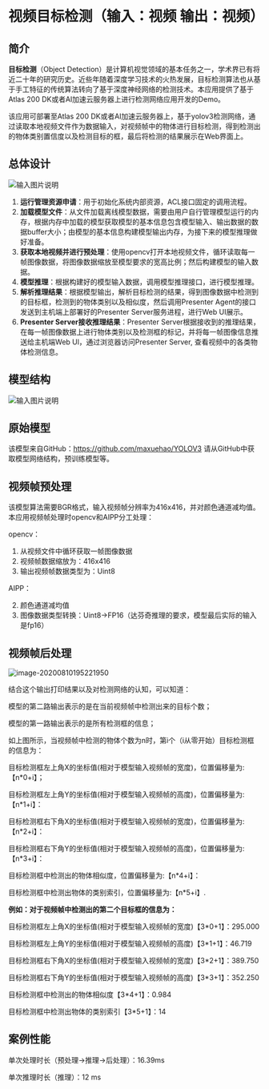 # 视频目标检测（输入：视频 输出：视频）

## 简介

**目标检测**（Object Detection）是计算机视觉领域的基本任务之一，学术界已有将近二十年的研究历史。近些年随着深度学习技术的火热发展，目标检测算法也从基于手工特征的传统算法转向了基于深度神经网络的检测技术。本应用提供了基于Atlas 200 DK或者AI加速云服务器上进行检测网络应用开发的Demo。

该应用可部署至Atlas 200 DK或者AI加速云服务器上，基于yolov3检测网络，通过读取本地视频文件作为数据输入，对视频帧中的物体进行目标检测，得到检测出的物体类别置信度以及检测目标的框，最后将检测的结果展示在Web界面上。

## 总体设计

![输入图片说明](https://images.gitee.com/uploads/images/2020/0811/095027_99b00e49_5408865.png "1.png")


1. **运行管理资源申请**：用于初始化系统内部资源，ACL接口固定的调用流程。
2. **加载模型文件**：从文件加载离线模型数据，需要由用户自行管理模型运行的内存，根据内存中加载的模型获取模型的基本信息包含模型输入、输出数据的数据buffer大小；由模型的基本信息构建模型输出内存，为接下来的模型推理做好准备。
3. **获取本地视频并进行预处理**：使用opencv打开本地视频文件，循环读取每一帧图像数据，将图像数据缩放至模型要求的宽高比例；然后构建模型的输入数据。
4. **模型推理**：根据构建好的模型输入数据，调用模型推理接口，进行模型推理。
5. **解析推理结果**：根据模型输出，解析目标检测的结果，得到图像数据中检测到的目标框，检测到的物体类别以及相似度，然后调用Presenter Agent的接口发送到主机端上部署好的Presenter Server服务进程，进行Web UI展示。
6. **Presenter Server接收推理结果**：Presenter Server根据接收到的推理结果，在每一帧图像数据上进行物体类别以及检测框的标记，并将每一帧图像信息推送给主机端Web Ul，通过浏览器访问Presenter Server, 查看视频中的各类物体检测信息。



## 模型结构

![输入图片说明](https://images.gitee.com/uploads/images/2020/0811/095451_1f7f1b91_5408865.jpeg "yolov3_416网络结构图.jpg")

## 原始模型

该模型来自GitHub：https://github.com/maxuehao/YOLOV3 请从GitHub中获取模型网络结构，预训练模型等。

## 视频帧预处理

该模型算法需要BGR格式，输入视频帧分辨率为416x416，并对颜色通道减均值。本应用视频帧处理时opencv和AIPP分工处理：

opencv：

1. 从视频文件中循环获取一帧图像数据
2. 视频帧数据缩放为：416x416
3. 输出视频帧数据类型为：Uint8



AIPP：

2. 颜色通道减均值
3. 图像数据类型转换：Uint8->FP16（达芬奇推理的要求，模型最后实际的输入是fp16）

## 视频帧后处理

![image-20200810195221950](C:\Users\Ly\AppData\Roaming\Typora\typora-user-images\image-20200810195221950.png)

结合这个输出打印结果以及对检测网络的认知，可以知道：

模型的第二路输出表示的是在当前视频帧中检测出来的目标个数；

模型的第一路输出表示的是所有检测框的信息；

如上图所示，当视频帧中检测的物体个数为n时，第i个（i从零开始）目标检测框的信息为：

目标检测框左上角X的坐标值(相对于模型输入视频帧的宽度)，位置偏移量为:【n*0+i】；

目标检测框左上角Y的坐标值(相对于模型输入视频帧的高度)，位置偏移量为:【n*1+i】：

目标检测框右下角X的坐标值(相对于模型输入视频帧的宽度)，位置偏移量为:【n*2+i】：

目标检测框右下角Y的坐标值(相对于模型输入视频帧的高度)，位置偏移量为:【n*3+i】：

目标检测框中检测出的物体相似度，位置偏移量为:【n*4+i】：

目标检测框中检测出物体的类别索引，位置偏移量为:【n*5+i】.

**例如：对于视频帧中检测出的第二个目标框的信息为：**

目标检测框左上角X的坐标值(相对于模型输入视频帧的宽度)【3*0+1】：295.000

目标检测框左上角Y的坐标值(相对于模型输入视频帧的高度)【3*1+1】：46.719

目标检测框右下角X的坐标值(相对于模型输入视频帧的宽度)【3*2+1】：389.750

目标检测框右下角Y的坐标值(相对于模型输入视频帧的高度)【3*3+1】：352.250

目标检测框中检测出的物体相似度【3*4+1】：0.984

目标检测框中检测出物体的类别索引【3*5+1】：14

## 案例性能

单次处理时长（预处理->推理->后处理）：16.39ms

单次推理时长（推理）：12 ms

